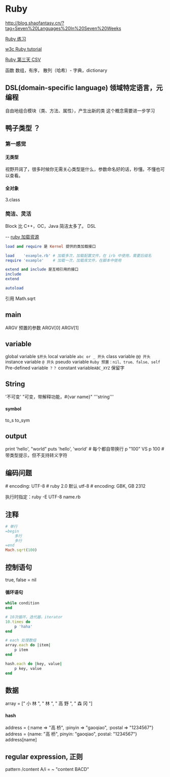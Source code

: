 # Ruby

http://blog.shaofantasy.cn/?tag=Seven%20Languages%20In%20Seven%20Weeks

[Ruby 练习](http://blog.shaofantasy.cn/?tag=Ruby)

[w3c Ruby tutorial](http://www.w3cschool.cc/ruby/ruby-tutorial.html)

[Ruby 第三天 CSV](http://www.bennadel.com/blog/2063-seven-languages-in-seven-weeks-ruby-day-3.htm)

函数
数组，有序，
散列（哈希）- 字典，dictionary

## DSL(domain-specific language) 领域特定语言，元编程
自由地组合模块（类、方法、属性），产生出新的类
这个概念需要进一步学习

## 鸭子类型 ？

### 第一感觉

#### 无类型
视野开阔了，很多时候你无需关心类型是什么，参数命名好的话，秒懂。不懂也可以查看。

#### 全对象
3.class 

### 简洁、灵活
Block 比 C++，OC，Java 简洁太多了。
DSL

--
[ruby 加载资源](http://ruby-china.org/topics/25706)

``` ruby
load and require 是 Kernel 提供的类加载接口

load    'example.rb' # 加载多次，加载配置文件，在 irb 中使用，需要后缀名
require 'example'    # 加载一次，加载库文件，在脚本中使用

extend and include 是互相引用的接口
include
extend

autoload
```

引用
Math.sqrt


## main
ARGV 预置的参数
ARGV[0]
ARGV[1]


## variable
global variable `$开头`
local variable `abc or _ 开头`
class variable `@@ 开头`
instance variable `@ 开头`
pseudo variable	`Ruby 预置：nil、true、false、self`
Pre-defined variable `？？`
constant variable`ABC_XYZ`
保留字
    
## String
'不可变'
"可变，带解释功能，#{var name}"
'''string'''

#### symbol
to_s
to_sym


## output
print 'hello', "world"
puts 'hello', 'world'  # 每个都自带换行
p "100"  VS p 100  # 带类型提示，但不支持转义字符

## 编码问题
\# encoding: UTF-8  # ruby 2.0 默认 utf-8
\# encoding: GBK, GB 2312

执行时指定：ruby -E UTF-8 name.rb

## 注释
``` Ruby
# 单行
=begin
	多行 
	多行 
=end
Mach.sqrt(100)
```

## 控制语句

true, false = nil

#### 循环语句
``` ruby
while condition
end

# 10次循环，迭代器，iterator
10.times do
	p 'haha'
end

# each 处理数组
array.each do |item|
	p item
end

hash.each do |key, value|
	p key, value
end


```


## 数据
array = [" 小 林 ", " 林 ", " 高 野 ", " 森 冈 "]
#### hash
address = {:name => "高 桥", :pinyin => "gaoqiao", :postal => "1234567"}
address = {name: "高 桥", pinyin: "gaoqiao", postal: "1234567"}
address[name]


## regular expression, 正则
pattern
/content A/i = ~ "content BACD"
